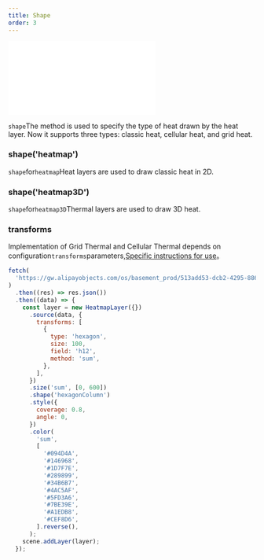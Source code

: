 ```yaml
---
title: Shape
order: 3
---
```


<embed src="@/docs/common/style.md"></embed>

`shape`The method is used to specify the type of heat drawn by the heat layer. Now it supports three types: classic heat, cellular heat, and grid heat.

### shape('heatmap')

`shape`for`heatmap`Heat layers are used to draw classic heat in 2D.

### shape('heatmap3D')

`shape`for`heatmap3D`Thermal layers are used to draw 3D heat.

### transforms

Implementation of Grid Thermal and Cellular Thermal depends on configuration`transforms`parameters,[Specific instructions for use](/api/source/source/#transforms)。

```js
fetch(
  'https://gw.alipayobjects.com/os/basement_prod/513add53-dcb2-4295-8860-9e7aa5236699.json',
)
  .then((res) => res.json())
  .then((data) => {
    const layer = new HeatmapLayer({})
      .source(data, {
        transforms: [
          {
            type: 'hexagon',
            size: 100,
            field: 'h12',
            method: 'sum',
          },
        ],
      })
      .size('sum', [0, 600])
      .shape('hexagonColumn')
      .style({
        coverage: 0.8,
        angle: 0,
      })
      .color(
        'sum',
        [
          '#094D4A',
          '#146968',
          '#1D7F7E',
          '#289899',
          '#34B6B7',
          '#4AC5AF',
          '#5FD3A6',
          '#7BE39E',
          '#A1EDB8',
          '#CEF8D6',
        ].reverse(),
      );
    scene.addLayer(layer);
  });
```
